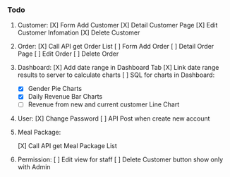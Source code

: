 ### Todo

1. Customer:
   [X] Form Add Customer
   [X] Detail Customer Page
   [X] Edit Customer Infomation
   [X] Delete Customer

2. Order:
   [X] Call API get Order List
   [ ] Form Add Order
   [ ] Detail Order Page
   [ ] Edit Order
   [ ] Delete Order

3. Dashboard:
   [X] Add date range in Dashboard Tab
   [X] Link date range results to server to calculate charts
   [ ] SQL for charts in Dashboard:

   - [x] Gender Pie Charts
   - [x] Daily Revenue Bar Charts
   - [ ] Revenue from new and current customer Line Chart

4. User:
   [X] Change Password
   [ ] API Post when create new account

5. Meal Package:

   [X] Call API get Meal Package List

6. Permission:
   [ ] Edit view for staff
   [ ] Delete Customer button show only with Admin
